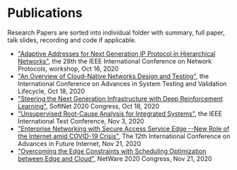 # Publications
Research Papers are sorted into individual folder with summary, full paper, talk slides, recording and code if applicable. 

- ["Adaptive Addresses for Next Generation IP Protocol in Hierarchical Networks"](https://github.com/Fizzbb/ResearchPaper/tree/master/Adaptive-Addresses-for-NG-IP), the 28th the IEEE International Conference on Network Protocols, workshop, Oct 16, 2020
- ["An Overview of Cloud-Native Networks Design and Testing"](https://github.com/Fizzbb/ResearchPaper/tree/master/Cloud-Native-Network), the International Conference on Advances in System Testing and Validation Lifecycle, Oct 18, 2020
- ["Steering the Next Generation Infrastructure with Deep Reinforcement Learning"](https://github.com/Fizzbb/ResearchPaper/tree/master/Reinforcement-Learning), SoftNet 2020 Congress, Oct 18, 2020
- ["Unsupervised Root-Cause Analysis for Integrated Systems"](https://github.com/Fizzbb/ResearchPaper/tree/master/Two-Stage-Clustering), the IEEE International Test Conference, Nov 3, 2020
- ["Enterprise Networking with Secure Access Service Edge --New Role of the Internet amid COVID-19 Crisis"](https://github.com/Fizzbb/ResearchPaper/tree/master/Enterprise-SASE), The 12th International Conference on Advances in Future Internet, Nov 21, 2020
- ["Overcoming the Edge Constraints with Scheduling Optimization between Edge and Cloud"](https://github.com/Fizzbb/ResearchPaper/tree/master/Cloud-Edge-Synergy), NetWare 2020 Congress, Nov 21, 2020
